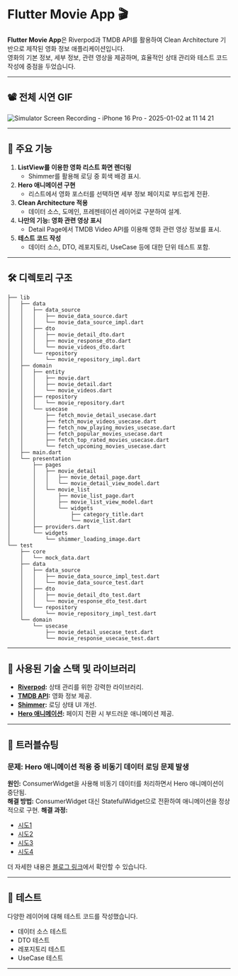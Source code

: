 # Flutter Movie App 🎬

**Flutter Movie App**은 Riverpod과 TMDB API를 활용하여 Clean Architecture 기반으로 제작된 영화 정보 애플리케이션입니다.  
영화의 기본 정보, 세부 정보, 관련 영상을 제공하며, 효율적인 상태 관리와 테스트 코드 작성에 중점을 두었습니다.

---

## 📽️ 전체 시연 GIF
![Simulator Screen Recording - iPhone 16 Pro - 2025-01-02 at 11 14 21](https://github.com/user-attachments/assets/f752be73-b556-47fa-a99f-a6d18b1e231b)



---

## 🔑 주요 기능

1. **ListView를 이용한 영화 리스트 화면 렌더링**
   - Shimmer를 활용해 로딩 중 회색 배경 표시.
2. **Hero 애니메이션 구현**
   - 리스트에서 영화 포스터를 선택하면 세부 정보 페이지로 부드럽게 전환.
3. **Clean Architecture 적용**
   - 데이터 소스, 도메인, 프레젠테이션 레이어로 구분하여 설계.
4. **나만의 기능: 영화 관련 영상 표시**
   - Detail Page에서 TMDB Video API를 이용해 영화 관련 영상 정보를 표시.
5. **테스트 코드 작성**
   - 데이터 소스, DTO, 레포지토리, UseCase 등에 대한 단위 테스트 포함.

---

## 🛠️ 디렉토리 구조
```
├── lib
│   ├── data
│   │   ├── data_source
│   │   │   ├── movie_data_source.dart
│   │   │   └── movie_data_source_impl.dart
│   │   ├── dto
│   │   │   ├── movie_detail_dto.dart
│   │   │   ├── movie_response_dto.dart
│   │   │   └── movie_videos_dto.dart
│   │   └── repository
│   │       └── movie_repository_impl.dart
│   ├── domain
│   │   ├── entity
│   │   │   ├── movie.dart
│   │   │   ├── movie_detail.dart
│   │   │   └── movie_videos.dart
│   │   ├── repository
│   │   │   └── movie_repository.dart
│   │   └── usecase
│   │       ├── fetch_movie_detail_usecase.dart
│   │       ├── fetch_movie_videos_usecase.dart
│   │       ├── fetch_now_playing_movies_usecase.dart
│   │       ├── fetch_popular_movies_usecase.dart
│   │       ├── fetch_top_rated_movies_usecase.dart
│   │       └── fetch_upcoming_movies_usecase.dart
│   ├── main.dart
│   └── presentation
│       ├── pages
│       │   ├── movie_detail
│       │   │   ├── movie_detail_page.dart
│       │   │   └── movie_detail_view_model.dart
│       │   └── movie_list
│       │       ├── movie_list_page.dart
│       │       ├── movie_list_view_model.dart
│       │       └── widgets
│       │           ├── category_title.dart
│       │           └── movie_list.dart
│       ├── providers.dart
│       └── widgets
│           └── shimmer_loading_image.dart
└── test
    ├── core
    │   └── mock_data.dart
    ├── data
    │   ├── data_source
    │   │   ├── movie_data_source_impl_test.dart
    │   │   └── movie_data_source_test.dart
    │   ├── dto
    │   │   ├── movie_detail_dto_test.dart
    │   │   └── movie_response_dto_test.dart
    │   └── repository
    │       └── movie_repository_impl_test.dart
    └── domain
        └── usecase
            ├── movie_detail_usecase_test.dart
            └── movie_response_usecase_test.dart
```
---

## 🌟 사용된 기술 스택 및 라이브러리

- **[Riverpod](https://riverpod.dev/):** 상태 관리를 위한 강력한 라이브러리.
- **[TMDB API](https://www.themoviedb.org/documentation/api):** 영화 정보 제공.
- **[Shimmer](https://pub.dev/packages/shimmer):** 로딩 상태 UI 개선.
- **[Hero 애니메이션](https://flutter.dev/docs/development/ui/animations/hero-animations):** 페이지 전환 시 부드러운 애니메이션 제공.

---

## 🚀 트러블슈팅

### 문제: Hero 애니메이션 적용 중 비동기 데이터 로딩 문제 발생
**원인:** ConsumerWidget을 사용해 비동기 데이터를 처리하면서 Hero 애니메이션이 중단됨.  
**해결 방법:** ConsumerWidget 대신 StatefulWidget으로 전환하여 애니메이션을 정상적으로 구현.
**해결 과정:** 
- [시도1](https://github.com/ds-k/flutter_movie_app/commit/0b86936d0c344403a52f057b9c1e28b1917befb9)
- [시도2](https://github.com/ds-k/flutter_movie_app/commit/aada763c8223f33385e209013169cd70c74f62f4)
- [시도3](https://github.com/ds-k/flutter_movie_app/commit/aad5c216414de4df4f8d6febc66e4e32c4f44de2)
- [시도4](https://github.com/ds-k/flutter_movie_app/commit/76ee8c45afda807a1bfec0f76124f1f1d4b4f8f8)

더 자세한 내용은 [블로그 링크](https://velog.io/@daeseongkim/%EB%B9%84%EB%8F%99%EA%B8%B0-%EB%8D%B0%EC%9D%B4%ED%84%B0%EB%A1%9C-%EB%9E%9C%EB%8D%94%EB%A7%81%EB%90%98%EB%8A%94-%ED%99%94%EB%A9%B4ConsumerWidget%EA%B3%BC-hero-animation)에서 확인할 수 있습니다.

---

## 🧪 테스트

다양한 레이어에 대해 테스트 코드를 작성했습니다.
- 데이터 소스 테스트
- DTO 테스트
- 레포지토리 테스트
- UseCase 테스트

---
